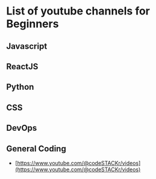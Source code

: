 # List of youtube channels for Beginners

## Javascript

## ReactJS

## Python

## CSS

## DevOps

## General Coding
- [https://www.youtube.com/@codeSTACKr/videos](https://www.youtube.com/@codeSTACKr/videos)<br>
